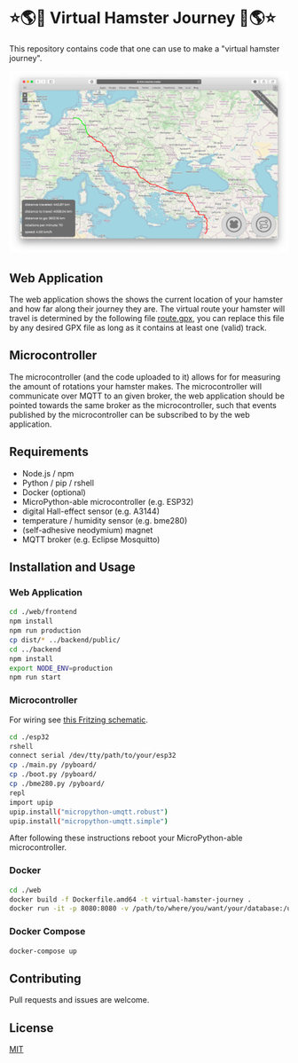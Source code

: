 # ⭐🌎🐹 Virtual Hamster Journey 🐹🌎⭐

This repository contains code that one can use to make a "virtual hamster journey".

![example image of the appliction](./virtual-hamster-journey.png)

## Web Application
The web application shows the shows the current location of your hamster and how far along their journey they are.
The virtual route your hamster will travel is determined by the following file [route.gpx](./web/backend/public/route.gpx), you can replace this file by any desired GPX file as long as it contains at least one (valid) track.

## Microcontroller
The microcontroller (and the code uploaded to it) allows for for measuring the amount of rotations your hamster makes.
The microcontroller will communicate over MQTT to an given broker, the web application should be pointed towards the same broker as the microcontroller, such that events published by the microcontroller can be subscribed to by the web application.

## Requirements
- Node.js / npm
- Python / pip / rshell
- Docker (optional)
- MicroPython-able microcontroller (e.g. ESP32)
- digital Hall-effect sensor (e.g. A3144)
- temperature / humidity sensor (e.g. bme280)
- (self-adhesive neodymium) magnet
- MQTT broker (e.g. Eclipse Mosquitto)

## Installation and Usage

### Web Application
```bash
cd ./web/frontend
npm install
npm run production
cp dist/* ../backend/public/
cd ../backend
npm install
export NODE_ENV=production
npm run start
```

### Microcontroller
For wiring see [this Fritzing schematic](./esp32/res/breadboard.png).

```bash
cd ./esp32
rshell
connect serial /dev/tty/path/to/your/esp32
cp ./main.py /pyboard/
cp ./boot.py /pyboard/
cp ./bme280.py /pyboard/
repl
import upip
upip.install("micropython-umqtt.robust")
upip.install("micropython-umqtt.simple")
```
After following these instructions reboot your MicroPython-able microcontroller.

### Docker
```bash
cd ./web
docker build -f Dockerfile.amd64 -t virtual-hamster-journey .
docker run -it -p 8080:8080 -v /path/to/where/you/want/your/database:/usr/src/app/res virtual-hamster-journey
```

### Docker Compose
```bash
docker-compose up
```

## Contributing
Pull requests and issues are welcome.

## License
[MIT](./LICENSE.md)

